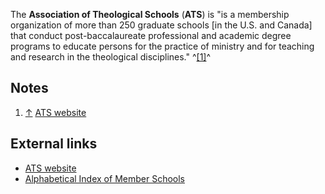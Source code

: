 The **Association of Theological Schools** (**ATS**) is "is a
membership organization of more than 250 graduate schools [in the
U.S. and Canada] that conduct post-baccalaureate professional and
academic degree programs to educate persons for the practice of
ministry and for teaching and research in the theological
disciplines." ^[[1]](#note-0)^


## Notes

1.  [↑](#ref-0)
    [ATS website](http://www.ats.edu/Pages/default.aspx)

## External links

-   [ATS website](http://www.ats.edu/Pages/default.aspx)
-   [Alphabetical Index of Member Schools](http://www.ats.edu/MemberSchools/Pages/Alpha.aspx)



